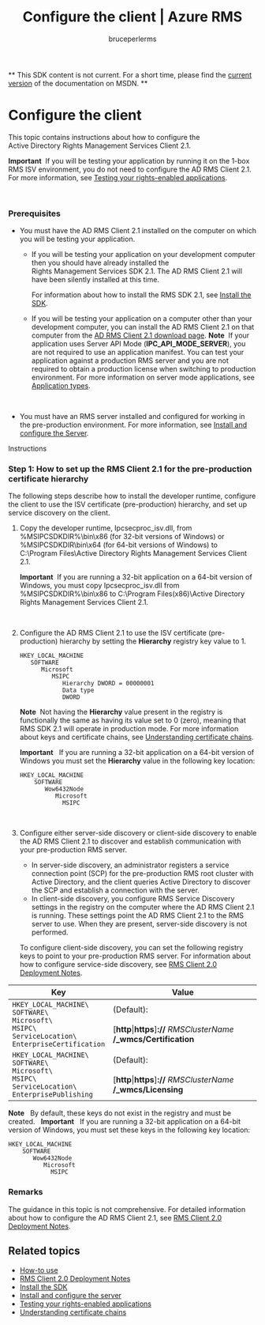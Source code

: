 ﻿---
# required metadata

title: Configure the client | Azure RMS
description: Instructions about how to configure the Active Directory Rights Management Services Client 2.1.
keywords:
author: bruceperlerms
manager: mbaldwin
ms.date: 04/28/2016
ms.topic: article
ms.prod: azure
ms.service: rights-management
ms.technology: techgroup-identity
ms.assetid: 74C342BF-0F79-486D-AED7-C53230DE5FA7
# optional metadata

#ROBOTS:
audience: developer
#ms.devlang:
ms.reviewer: shubhamp
ms.suite: ems
#ms.tgt_pltfrm:
#ms.custom:

---
** This SDK content is not current. For a short time, please find the [current version](https://msdn.microsoft.com/library/windows/desktop/hh535290(v=vs.85).aspx) of the documentation on MSDN. **
# Configure the client

This topic contains instructions about how to configure the Active Directory Rights Management Services Client 2.1.

**Important**  If you will be testing your application by running it on the 1-box RMS ISV environment, you do not need to configure the AD RMS Client 2.1. For more information, see [Testing your rights-enabled applications](running-your-first-application.md).

 

### Prerequisites

-   You must have the AD RMS Client 2.1 installed on the computer on which you will be testing your application.

    -   If you will be testing your application on your development computer then you should have already installed the Rights Management Services SDK 2.1. The AD RMS Client 2.1 will have been silently installed at this time.

        For information about how to install the RMS SDK 2.1, see [Install the SDK](create-your-first-rights-aware-application.md).

    -   If you will be testing your application on a computer other than your development computer, you can install the AD RMS Client 2.1 on that computer from the [AD RMS Client 2.1 download page](http://www.microsoft.com/en-us/download/details.aspx?id=38396).
        **Note**  If your application uses Server API Mode (**IPC\_API\_MODE\_SERVER**), you are not required to use an application manifest. You can test your application against a production RMS server and you are not required to obtain a production license when switching to production environment. For more information on server mode applications, see [Application types](application-types.md).

         

-   You must have an RMS server installed and configured for working in the pre-production environment. For more information, see [Install and configure the Server](how-to-install-and-configure-an-rms-server.md).

Instructions

### Step 1: How to set up the RMS Client 2.1 for the pre-production certificate hierarchy

The following steps describe how to install the developer runtime, configure the client to use the ISV certificate (pre-production) hierarchy, and set up service discovery on the client.

1.  Copy the developer runtime, Ipcsecproc\_isv.dll, from %MSIPCSDKDIR%\\bin\\x86 (for 32-bit versions of Windows) or %MSIPCSDKDIR\\bin\\x64 (for 64-bit versions of Windows) to C:\\Program Files\\Active Directory Rights Management Services Client 2.1.

    **Important**  If you are running a 32-bit application on a 64-bit version of Windows, you must copy Ipcsecproc\_isv.dll from %MSIPCSDKDIR%\\bin\\x86 to C:\\Program Files(x86)\\Active Directory Rights Management Services Client 2.1.

     

2.  Configure the AD RMS Client 2.1 to use the ISV certificate (pre-production) hierarchy by setting the **Hierarchy** registry key value to 1.

    ```
    HKEY_LOCAL_MACHINE
       SOFTWARE
          Microsoft
             MSIPC
                Hierarchy DWORD = 00000001
                Data type
                DWORD
    ```

    **Note**  Not having the **Hierarchy** value present in the registry is functionally the same as having its value set to 0 (zero), meaning that RMS SDK 2.1 will operate in production mode. For more information about keys and certificate chains, see [Understanding certificate chains](understanding-certificate-chains.md).

    **Important**  
    If you are running a 32-bit application on a 64-bit version of Windows you must set the **Hierarchy** value in the following key location:

    ```
    HKEY_LOCAL_MACHINE
        SOFTWARE
           Wow6432Node
              Microsoft
                MSIPC
    ```
     

3.  Configure either server-side discovery or client-side discovery to enable the AD RMS Client 2.1 to discover and establish communication with your pre-production RMS server.

    -   In server-side discovery, an administrator registers a service connection point (SCP) for the pre-production RMS root cluster with Active Directory, and the client queries Active Directory to discover the SCP and establish a connection with the server.
    -   In client-side discovery, you configure RMS Service Discovery settings in the registry on the computer where the AD RMS Client 2.1 is running. These settings point the AD RMS Client 2.1 to the RMS server to use. When they are present, server-side discovery is not performed.

    To configure client-side discovery, you can set the following registry keys to point to your pre-production RMS server. For information about how to configure service-side discovery, see [RMS Client 2.0 Deployment Notes](https://TechNet.Microsoft.Com/en-us/library/jj159267(WS.10).aspx).

|Key|Value|
|---|-----|
|`HKEY_LOCAL_MACHINE\`<br>`SOFTWARE\`<br>`Microsoft\`<br>`MSIPC\`<br>`ServiceLocation\`<br>`EnterpriseCertification`|(Default):<br><br> [**http**&#124;**https**]**://** *RMSClusterName* **/_wmcs/Certification**|
|`HKEY_LOCAL_MACHINE\`<br>`SOFTWARE\`<br>`Microsoft\`<br>`MSIPC\`<br>`ServiceLocation\`<br>`EnterprisePublishing`|(Default):<br><br> [**http**&#124;**https**]**://** *RMSClusterName* **/_wmcs/Licensing**|


**Note**   By default, these keys do not exist in the registry and must be created.
     
**Important**  
    If you are running a 32-bit application on a 64-bit version of Windows, you must set these keys in the following key location:


    HKEY_LOCAL_MACHINE
        SOFTWARE
           Wow6432Node
              Microsoft
                MSIPC
    

### Remarks

The guidance in this topic is not comprehensive. For detailed information about how to configure the AD RMS Client 2.1, see [RMS Client 2.0 Deployment Notes](https://TechNet.Microsoft.Com/en-us/library/jj159267(WS.10).aspx).

## Related topics


* [How-to use](how-to-use-msipc.md)
* [RMS Client 2.0 Deployment Notes](https://TechNet.Microsoft.Com/en-us/library/jj159267(WS.10).aspx)
* [Install the SDK](create-your-first-rights-aware-application.md)
* [Install and configure the server](how-to-install-and-configure-an-rms-server.md)
* [Testing your rights-enabled applications](running-your-first-application.md)
* [Understanding certificate chains](understanding-certificate-chains.md)
 

 
